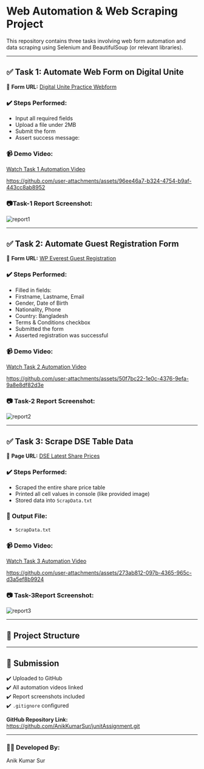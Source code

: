 # Web Automation & Web Scraping Project

This repository contains three tasks involving web form automation and data scraping using Selenium and BeautifulSoup (or relevant libraries).

---

## ✅ Task 1: Automate Web Form on Digital Unite

🔗 **Form URL:** [Digital Unite Practice Webform](https://www.digitalunite.com/practice-webform-learners)

### ✔️ Steps Performed:
- Input all required fields
- Upload a file under 2MB
- Submit the form
- Assert success message:


### 📹 Demo Video:
[Watch Task 1 Automation Video](#)

https://github.com/user-attachments/assets/96ee46a7-b324-4754-b9af-443cc8ab8952



### 📷Task-1 Report Screenshot:
![report1](https://github.com/user-attachments/assets/97529a35-6b44-4dcc-a505-c189e8451261)


---

## ✅ Task 2: Automate Guest Registration Form

🔗 **Form URL:** [WP Everest Guest Registration](https://demo.wpeverest.com/user-registration/guest-registration-form/)

### ✔️ Steps Performed:
- Filled in fields:
- Firstname, Lastname, Email
- Gender, Date of Birth
- Nationality, Phone
- Country: Bangladesh
- Terms & Conditions checkbox
- Submitted the form
- Asserted registration was successful

### 📹 Demo Video:
[Watch Task 2 Automation Video](#) 

https://github.com/user-attachments/assets/50f7bc22-1e0c-4376-9efa-9a8e8df82d3e



### 📷 Task-2 Report Screenshot:
![report2](https://github.com/user-attachments/assets/297f7021-76bf-4af4-8f26-3b987d8a938c)


---

## ✅ Task 3: Scrape DSE Table Data

🔗 **Page URL:** [DSE Latest Share Prices](https://dsebd.org/latest_share_price_scroll_by_value.php)

### ✔️ Steps Performed:
- Scraped the entire share price table
- Printed all cell values in console (like provided image)
- Stored data into `ScrapData.txt`

### 📂 Output File:
- `ScrapData.txt`

### 📹 Demo Video:
[Watch Task 3 Automation Video](#) 

https://github.com/user-attachments/assets/273ab812-097b-4365-965c-d3a5ef8b9924



### 📷 Task-3Report Screenshot:
![report3](https://github.com/user-attachments/assets/0580e3e9-05c2-498d-b20c-a4bf0d4956ee)


---

## 📁 Project Structure

---

## 📌 Submission

✔️ Uploaded to GitHub  
✔️ All automation videos linked  
✔️ Report screenshots included  
✔️ `.gitignore` configured  

**GitHub Repository Link:** https://github.com/AnikKumarSur/junitAssignment.git

---

### 👨‍💻 Developed By:
Anik Kumar Sur



